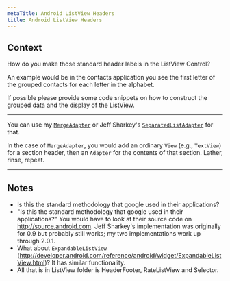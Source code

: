 ```yaml
---
metaTitle: Android ListView Headers
title: Android ListView Headers
---
```


## Context

How do you make those standard header labels in the ListView Control?


An example would be in the contacts application you see the first letter of the grouped contacts for each letter in the alphabet.


If possible please provide some code snippets on how to construct the grouped data and the display of the ListView.



---

You can use my [`MergeAdapter`](http://github.com/commonsguy/cwac-merge) or Jeff Sharkey's [`SeparatedListAdapter`](http://jsharkey.org/blog/2008/08/18/separating-lists-with-headers-in-android-09/) for that.


In the case of `MergeAdapter`, you would add an ordinary `View` (e.g., `TextView`) for a section header, then an `Adapter` for the contents of that section. Lather, rinse, repeat.



---

## Notes

- Is this the standard methodology that google used in their applications?
- "Is this the standard methodology that google used in their applications?" You would have to look at their source code on http://source.android.com. Jeff Sharkey's implementation was originally for 0.9 but probably still works; my two implementations work up through 2.0.1.
- What about `ExpandableListView` (http://developer.android.com/reference/android/widget/ExpandableListView.html)? It has similar functionality.
- All that is in ListView folder is HeaderFooter, RateListView and Selector.
